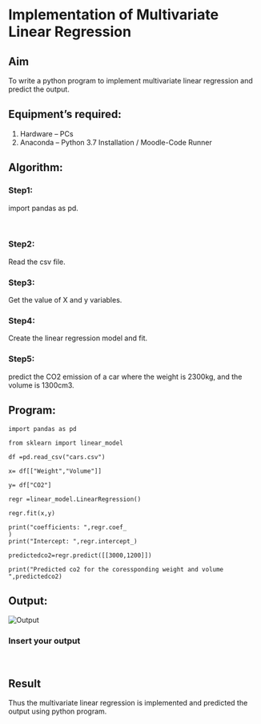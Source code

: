 # Implementation of Multivariate Linear Regression
## Aim
To write a python program to implement multivariate linear regression and predict the output.
## Equipment’s required:
1.	Hardware – PCs
2.	Anaconda – Python 3.7 Installation / Moodle-Code Runner
## Algorithm:
### Step1:
import pandas as pd.

<br>

### Step2:
Read the csv file.
<br>

### Step3:
Get the value of X and y variables.
<br>

### Step4:
Create the linear regression model and fit.
<br>

### Step5:
predict the CO2 emission of a car where the weight is 2300kg, and the volume is 1300cm3.
<br>

## Program:
```
import pandas as pd

from sklearn import linear_model

df =pd.read_csv("cars.csv")

x= df[["Weight","Volume"]]

y= df["CO2"]

regr =linear_model.LinearRegression()

regr.fit(x,y)

print("coefficients: ",regr.coef_
)
print("Intercept: ",regr.intercept_)

predictedco2=regr.predict([[3000,1200]])

print("Predicted co2 for the coressponding weight and volume ",predictedco2)

```
## Output:
![Output]()

### Insert your output

<br>

## Result
Thus the multivariate linear regression is implemented and predicted the output using python program.